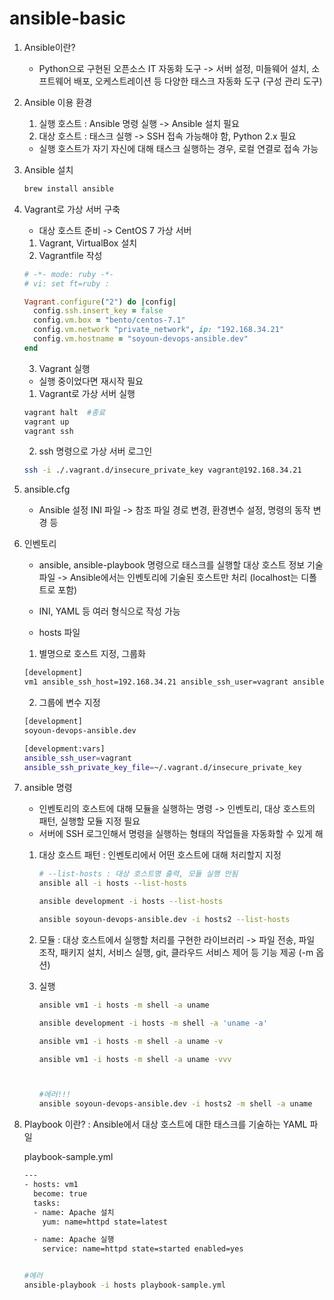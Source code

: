 # ansible-basic

1. Ansible이란?
    - Python으로 구현된 오픈소스 IT 자동화 도구 -> 서버 설정, 미들웨어 설치, 소프트웨어 배포, 오케스트레이션 등 다양한 태스크 자동화 도구 (구성 관리 도구)
2. Ansible 이용 환경
    1. 실행 호스트 : Ansible 명령 실행 -> Ansible 설치 필요
    2. 대상 호스트 : 태스크 실행 -> SSH 접속 가능해야 함, Python 2.x 필요
    - 실행 호스트가 자기 자신에 대해 태스크 실행하는 경우, 로컬 연결로 접속 가능
3. Ansible 설치
    ```bash
    brew install ansible
    ```
4. Vagrant로 가상 서버 구축
    - 대상 호스트 준비 -> CentOS 7 가상 서버
    1. Vagrant, VirtualBox 설치
    2. Vagrantfile 작성
      ```ruby
      # -*- mode: ruby -*-
      # vi: set ft=ruby :

      Vagrant.configure("2") do |config|
        config.ssh.insert_key = false
        config.vm.box = "bento/centos-7.1"
        config.vm.network "private_network", ip: "192.168.34.21"
        config.vm.hostname = "soyoun-devops-ansible.dev"
      end
      ```
    3. Vagrant 실행
      - 실행 중이었다면 재시작 필요 
      
      1) Vagrant로 가상 서버 실행
      ```bash
      vagrant halt  #종료
      vagrant up 
      vagrant ssh
      ```
      
      2) ssh 명령으로 가상 서버 로그인
      ```bash
      ssh -i ./.vagrant.d/insecure_private_key vagrant@192.168.34.21
      ```
5. ansible.cfg
    - Ansible 설정 INI 파일 -> 참조 파일 경로 변경, 환경변수 설정, 명령의 동작 변경 등
6. 인벤토리 
    - ansible, ansible-playbook 명령으로 태스크를 실행할 대상 호스트 정보 기술 파일 -> Ansible에서는 인벤토리에 기술된 호스트만 처리 (localhost는 디폴트로 포함)
    - INI, YAML 등 여러 형식으로 작성 가능
    
    - hosts 파일 
    1) 별명으로 호스트 지정, 그룹화
    ```bash
    [development]
    vm1 ansible_ssh_host=192.168.34.21 ansible_ssh_user=vagrant ansible_ssh_private_key_file=~/.vagrant.d/insecure_private_key
    ```
    
    2) 그룹에 변수 지정
    ```bash
    [development]
    soyoun-devops-ansible.dev
    
    [development:vars]
    ansible_ssh_user=vagrant 
    ansible_ssh_private_key_file=~/.vagrant.d/insecure_private_key
    ```
    
7. ansible 명령
    - 인벤토리의 호스트에 대해 모듈을 실행하는 명령 -> 인벤토리, 대상 호스트의 패턴, 실행할 모듈 지정 필요
    - 서버에 SSH 로그인해서 명령을 실행하는 형태의 작업들을 자동화할 수 있게 해
    1) 대상 호스트 패턴
        : 인벤토리에서 어떤 호스트에 대해 처리할지 지정
        
        ```bash
        # --list-hosts : 대상 호스트명 출력, 모듈 실행 안됨
        ansible all -i hosts --list-hosts
        
        ansible development -i hosts --list-hosts
        
        ansible soyoun-devops-ansible.dev -i hosts2 --list-hosts
        ```
        
    2) 모듈
        : 대상 호스트에서 실행할 처리를 구현한 라이브러리 -> 파일 전송, 파일 조작, 패키지 설치, 서비스 실행, git, 클라우드 서비스 제어 등 기능 제공 (-m 옵션)
        
    3) 실행
        ```bash
        ansible vm1 -i hosts -m shell -a uname
        
        ansible development -i hosts -m shell -a 'uname -a'
        
        ansible vm1 -i hosts -m shell -a uname -v
        
        ansible vm1 -i hosts -m shell -a uname -vvv
        
        
        
        #에러!!!
        ansible soyoun-devops-ansible.dev -i hosts2 -m shell -a uname         
        
        ```
        
        
   
1. Playbook 이란?
    : Ansible에서 대상 호스트에 대한 태스크를 기술하는 YAML 파일
    
    playbook-sample.yml
    ```bash
    ---
    - hosts: vm1
      become: true
      tasks:
      - name: Apache 설치
        yum: name=httpd state=latest

      - name: Apache 실행
        service: name=httpd state=started enabled=yes
    ```
    
    ```bash
    
    #에러
    ansible-playbook -i hosts playbook-sample.yml
    ```
    
    
